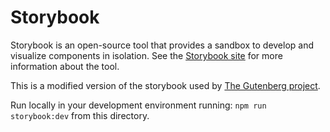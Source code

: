 # Storybook

Storybook is an open-source tool that provides a sandbox to develop and visualize components in isolation. See the [Storybook site](https://storybook.js.org/) for more information about the tool.

This is a modified version of the storybook used by [The Gutenberg project](https://github.com/WordPress/gutenberg/tree/trunk/storybook).

Run locally in your development environment running: `npm run storybook:dev` from this directory.
